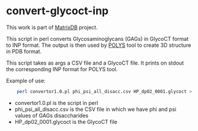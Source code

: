 # convert-glycoct-inp

This work is part of [MatrixDB](http://matrixdb.univ-lyon1.fr) project.

This script in perl converts Glycosaminoglycans (GAGs) in GlycoCT format to INP format.
The output is then used by [POLYS](http://glycan-builder.cermav.cnrs.fr) tool to create 3D structure in PDB format.

This script takes as args a CSV file and a GlycoCT file.
It prints on stdout the corresponding INP format for POLYS tool.

Example of use:
```bash
    perl convertor1.0.pl phi_psi_all_disacc.csv HP_dp02_0001.glycoct > HP_dp02_0001.inp
```

* convertor1.0.pl is the script in perl
* phi_psi_all_disacc.csv is the CSV file in which we have phi and psi values of GAGs disaccharides
* HP_dp02_0001.glycoct is the GlycoCT file
